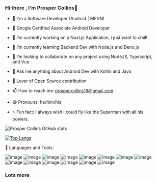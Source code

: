 ### Hi there , I'm Prosper Collins👋

- 👀 I'm a Software Developer (Android | MEVN)

- 👀 Google Certified Associate Android Developer

- 🔭 I’m currently working on a Nuxt.js Application, i just want to chill!

- 🌱 I’m currently learning Backend Dev with Node.js and Deno.js

- 👯 I’m looking to collaborate on any project using NodeJS, Typescript, and Vue

- 💬 Ask me anything about Android Dev with Kotlin and Java

- 👀 Lover of Open Source contribution

- 📫 How to reach me: prospercollins19@gmail.com

- 😄 Pronouns: he/him/his

- ⚡ Fun fact: I always wish i could fly like the Superman with all his powers.

![Prosper Collins GitHub stats](https://github-readme-stats.vercel.app/api?username=papilocollanso&show_icons=true&theme=radical)

[![Top Langs](https://github-readme-stats.vercel.app/api/top-langs/?username=papilocollanso)](https://github.com/papilocollanso/github-readme-stats)

🧰 Languages and Tools:

![image](https://user-images.githubusercontent.com/55124189/148704312-afac383c-3d8e-43ed-8fcb-ceb4f4f381a2.png?scale.width=10)
![image](https://user-images.githubusercontent.com/55124189/148704373-714b624b-82cb-4287-984a-aaaad13a0c84.png)
![image](https://user-images.githubusercontent.com/55124189/148704421-9e425083-995a-48ad-ba80-d092924b62ee.png)
![image](https://user-images.githubusercontent.com/55124189/148704426-fe2ccd39-758b-47a4-bc2c-e796c527e3b3.png)
![image](https://user-images.githubusercontent.com/55124189/148704430-42f734ce-fb40-42ea-8a2a-de609267e7d7.png)
![image](https://user-images.githubusercontent.com/55124189/148704435-4bacddac-841e-40be-821f-1ba04555c5f4.png)
![image](https://user-images.githubusercontent.com/55124189/148704441-25728407-80be-4dec-843f-6052dd346647.png)
![image](https://user-images.githubusercontent.com/55124189/148704447-d24fadcc-550f-4b3c-804b-488ea5502e34.png)
![image](https://user-images.githubusercontent.com/55124189/148704451-4b253809-8841-4925-a97a-9d7bea044e5f.png)
![image](https://user-images.githubusercontent.com/55124189/148704458-a3cd5aa1-5612-458a-8094-fe401f8c0cfa.png)
![image](https://user-images.githubusercontent.com/55124189/148704536-eb31b37d-0890-4d28-9ab2-cf7dc2b55128.png)
![image](https://user-images.githubusercontent.com/55124189/148704543-60bda601-4bf9-42a7-a7ac-bbebd2871229.png)
![image](https://user-images.githubusercontent.com/55124189/148704558-3b6795ff-0fa1-424b-a633-1b80914fa28f.png)
![image](https://user-images.githubusercontent.com/55124189/148704572-2b132f28-57db-4a93-8d6f-85bada535951.png)

### Lots more
